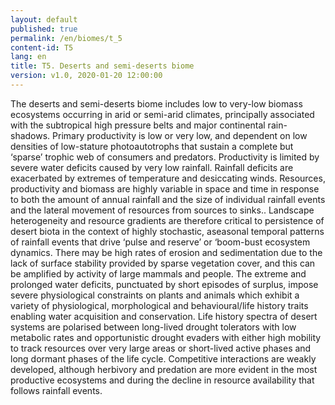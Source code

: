 ```yaml
---
layout: default
published: true
permalink: /en/biomes/t_5
content-id: T5
lang: en
title: T5. Deserts and semi-deserts biome
version: v1.0, 2020-01-20 12:00:00
---
```


The deserts and semi-deserts biome includes low to very-low biomass ecosystems occurring in arid or semi-arid climates, principally associated with the subtropical high pressure belts and major continental rain-shadows. Primary productivity is low or very low, and dependent on low densities of low-stature photoautotrophs that sustain a complete but ‘sparse’ trophic web of consumers and predators. Productivity is limited by severe water deficits caused by very low rainfall. Rainfall deficits are exacerbated by extremes of temperature and desiccating winds. Resources, productivity and biomass are highly variable in space and time in response to both the amount of annual rainfall and the size of individual rainfall events and the lateral movement of resources from sources to sinks.. Landscape heterogeneity and resource gradients are therefore critical to persistence of desert biota in the context of highly stochastic, aseasonal temporal patterns of rainfall events that drive ‘pulse and reserve’ or ‘boom-bust ecosystem dynamics.  There may be high rates of erosion and sedimentation due to the lack of surface stability provided by sparse vegetation cover, and this can be amplified by activity of large mammals and people. The extreme and prolonged water deficits, punctuated by short episodes of surplus, impose severe physiological constraints on plants and animals which exhibit a variety of physiological, morphological and behavioural/life history traits enabling water acquisition and conservation. Life history spectra of desert systems are polarised between long-lived drought tolerators with low metabolic rates and opportunistic drought evaders with either high mobility to track resources over very large areas or short-lived active phases and long dormant phases of the life cycle. Competitive interactions are weakly developed, although herbivory and predation are more evident in the most productive ecosystems and during the decline in resource availability that follows rainfall events. 
